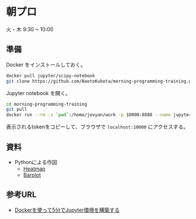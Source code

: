 # 朝プロ

火・木 9:30 ~ 10:00

## 準備
Docker をインストールしておく。

```Bash
docker pull jupyter/scipy-notebook
git clone https://github.com/NaotoKubota/morning-programming-training.git
```

Jupyter notebook を開く。

```Bash
cd morning-programming-training
git pull
docker run --rm -v `pwd`:/home/jovyan/work -p 10000:8888 --name jupyter jupyter/scipy-notebook
```

表示されるtokenをコピーして、ブラウザで `localhost:10000` にアクセスする。

## 資料
- Pythonによる作図
	- [Heatmap](https://github.com/NaotoKubota/morning-programming-training/blob/master/Heatmap.ipynb)
	- [Barplot](https://github.com/NaotoKubota/morning-programming-training/blob/master/Barplot.ipynb)

## 参考URL
- [Dockerを使って5分でJupyter環境を構築する](https://qiita.com/fuku_tech/items/6752b00770552bf4f46b)
